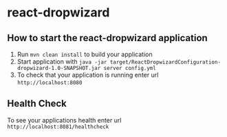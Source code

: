# react-dropwizard

How to start the react-dropwizard application
---

1. Run `mvn clean install` to build your application
1. Start application with `java -jar target/ReactDropwizardConfiguration-dropwizard-1.0-SNAPSHOT.jar server config.yml`
1. To check that your application is running enter url `http://localhost:8080`

Health Check
---

To see your applications health enter url `http://localhost:8081/healthcheck`
